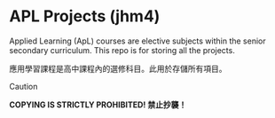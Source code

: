 # APL Projects (jhm4)
Applied Learning (ApL) courses are elective subjects within the senior secondary curriculum. This repo is for storing all the projects.

應用學習課程是高中課程內的選修科目。此用於存儲所有項目。

> [!CAUTION]
> **COPYING IS STRICTLY PROHIBITED! 禁止抄襲！**
